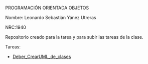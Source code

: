 PROGRAMACIÓN ORIENTADA OBJETOS 

Nombre: Leonardo Sebastián Yánez Utreras

NRC:1940


Repositorio creado para la tarea y para subir las tareas de la clase.


Tareas:


  + [Deber_CrearUML_de_clases](Deber_CrearUML_de_clases.pdf)
